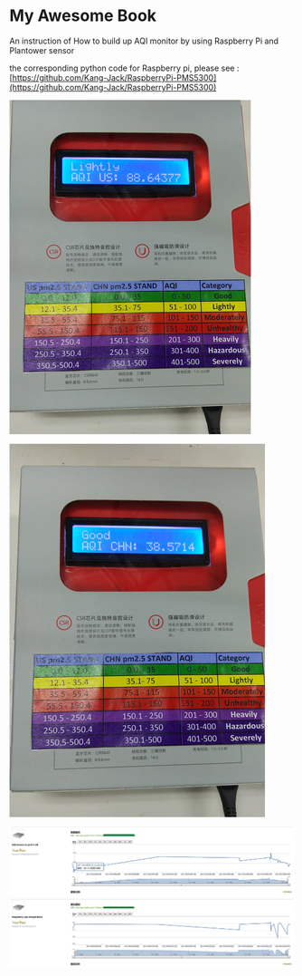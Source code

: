 # My Awesome Book

An instruction of How to build up AQI monitor by using Raspberry Pi and Plantower sensor

the corresponding python code for Raspberry pi, please see : [https://github.com/Kang-Jack/RaspberryPi-PMS5300](https://github.com/Kang-Jack/RaspberryPi-PMS5300)

![](/assets/2.png)

![](/assets/3.png)

![](/assets/yeelink.png)






